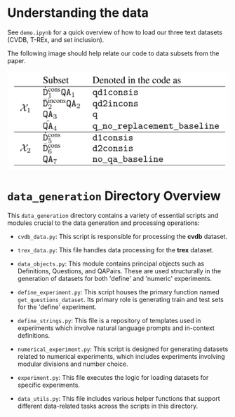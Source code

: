 # Understanding the data

See `demo.ipynb` for a quick overview of how to load our three text datasets (CVDB, T-REx, and set inclusion).


The following image should help relate our code to data subsets from the paper.

![Image](code-notation.png?raw=true "Code notation")


# `data_generation` Directory Overview

This `data_generation` directory contains a variety of essential scripts and modules crucial to the data generation and processing operations:

- `cvdb_data.py`: This script is responsible for processing the **cvdb** dataset.

- `trex_data.py`: This file handles data processing for the **trex** dataset.

- `data_objects.py`: This module contains principal objects such as Definitions, Questions, and QAPairs. These are used structurally in the generation of datasets for both 'define' and 'numeric' experiments.

- `define_experiment.py`: This script houses the primary function named `get_questions_dataset`. Its primary role is generating train and test sets for the 'define' experiment.

- `define_strings.py`: This file is a repository of templates used in experiments which involve natural language prompts and in-context definitions.

- `numerical_experiment.py`: This script is designed for generating datasets related to numerical experiments, which includes experiments involving modular divisions and number choice.

- `experiment.py`: This file executes the logic for loading datasets for specific experiments.

- `data_utils.py`: This file includes various helper functions that support different data-related tasks across the scripts in this directory.